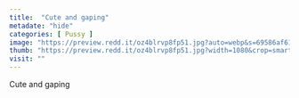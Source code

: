 ```yaml
---
title:  "Cute and gaping"
metadate: "hide"
categories: [ Pussy ]
image: "https://preview.redd.it/oz4blrvp8fp51.jpg?auto=webp&s=69586af61f103144776d5e008ef731d90f8bd3d4"
thumb: "https://preview.redd.it/oz4blrvp8fp51.jpg?width=1080&crop=smart&auto=webp&s=6a06fea61f89692d77b83ff0d8d3e8692d94b817"
visit: ""
---
```

Cute and gaping
